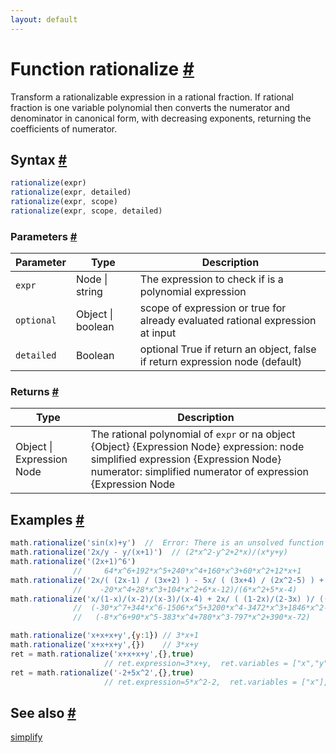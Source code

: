 ```yaml
---
layout: default
---
```


<!-- Note: This file is automatically generated from source code comments. Changes made in this file will be overridden. -->

<h1 id="function-rationalize">Function rationalize <a href="#function-rationalize" title="Permalink">#</a></h1>

Transform a rationalizable expression in a rational fraction. 
If rational fraction is one variable polynomial then converts
the numerator and denominator in canonical form, with decreasing
exponents, returning the coefficients of numerator. 


<h2 id="syntax">Syntax <a href="#syntax" title="Permalink">#</a></h2>

```js
rationalize(expr)
rationalize(expr, detailed)
rationalize(expr, scope)
rationalize(expr, scope, detailed)
```

<h3 id="parameters">Parameters <a href="#parameters" title="Permalink">#</a></h3>

Parameter | Type | Description
--------- | ---- | -----------
`expr` | Node &#124; string | The expression to check if is a polynomial expression
`optional` | Object &#124; boolean | scope of expression or true for already evaluated rational expression at input
`detailed` | Boolean | optional True if return an object, false if return expression node (default)

<h3 id="returns">Returns <a href="#returns" title="Permalink">#</a></h3>

Type | Description
---- | -----------
Object &#124; Expression Node | The rational polynomial of `expr` or na object {Object} {Expression Node} expression: node simplified expression {Expression Node} numerator: simplified numerator of expression {Expression Node | boolean} denominator: simplified denominator or false (if there is no denominator) {Array}           variables:  variable names {Array}           coefficients: coefficients of numerator sorted by increased exponent {Expression Node}  node simplified expression


<h2 id="examples">Examples <a href="#examples" title="Permalink">#</a></h2>

```js
math.rationalize('sin(x)+y')  //  Error: There is an unsolved function call
math.rationalize('2x/y - y/(x+1)')  // (2*x^2-y^2+2*x)/(x*y+y)
math.rationalize('(2x+1)^6')  
              //     64*x^6+192*x^5+240*x^4+160*x^3+60*x^2+12*x+1
math.rationalize('2x/( (2x-1) / (3x+2) ) - 5x/ ( (3x+4) / (2x^2-5) ) + 3') 
              //    -20*x^4+28*x^3+104*x^2+6*x-12)/(6*x^2+5*x-4)
math.rationalize('x/(1-x)/(x-2)/(x-3)/(x-4) + 2x/ ( (1-2x)/(2-3x) )/ ((3-4x)/(4-5x) )') =
              //  (-30*x^7+344*x^6-1506*x^5+3200*x^4-3472*x^3+1846*x^2-381*x)/
              //   (-8*x^6+90*x^5-383*x^4+780*x^3-797*x^2+390*x-72)

math.rationalize('x+x+x+y',{y:1}) // 3*x+1
math.rationalize('x+x+x+y',{})    // 3*x+y
ret = math.rationalize('x+x+x+y',{},true) 
                     // ret.expression=3*x+y,  ret.variables = ["x","y"]
ret = math.rationalize('-2+5x^2',{},true) 
                     // ret.expression=5*x^2-2,  ret.variables = ["x"], ret.coefficients=[-2,0,5]
```


<h2 id="see-also">See also <a href="#see-also" title="Permalink">#</a></h2>

[simplify](simplify.html)
